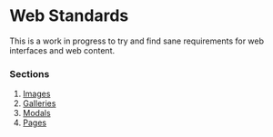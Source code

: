 # Web Standards

This is a work in progress to try and find sane requirements for web interfaces and web content.

### Sections

1. [Images](https://github.com/dangodev/web-standards/blob/master/images.md)
  1. [Galleries](https://github.com/dangodev/web-standards/blob/master/image-galleries.md)
2. [Modals](https://github.com/dangodev/web-standards/blob/master/modals.md)
3. [Pages](https://github.com/dangodev/web-standards/blob/master/pages.md)
